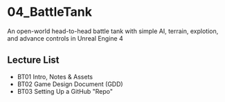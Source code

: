 # 04_BattleTank
An open-world head-to-head battle tank with simple AI, terrain, explotion, and advance controls in Unreal Engine 4

## Lecture List
* BT01 Intro, Notes & Assets
* BT02 Game Design Document (GDD)
* BT03 Setting Up a GitHub "Repo"
